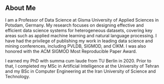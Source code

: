 ## About Me

I am a Professor of Data Science at Gisma University of Applied Sciences in Potsdam, Germany. My research focuses on designing effective and efficient data science systems for heterogeneous datasets, covering key areas such as applied machine learning and natural language processing. I have had the privilege of publishing my work in leading data science and mining conferences, including PVLDB, SIGMOD, and CIKM. I was also honored with the ACM SIGMOD Most Reproducible Paper Award.

I earned my PhD with summa cum laude from TU Berlin in 2020. Prior to that, I completed my MSc in Artificial Intelligence at the University of Tehran and my BSc in Computer Engineering at the Iran University of Science and Technology.
